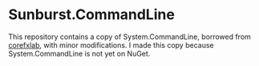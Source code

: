 # Sunburst.CommandLine

This repository contains a copy of System.CommandLine, borrowed from
[corefxlab](https://github.com/dotnet/corefxlab), with minor modifications.
I made this copy because System.CommandLine is not yet on NuGet.
